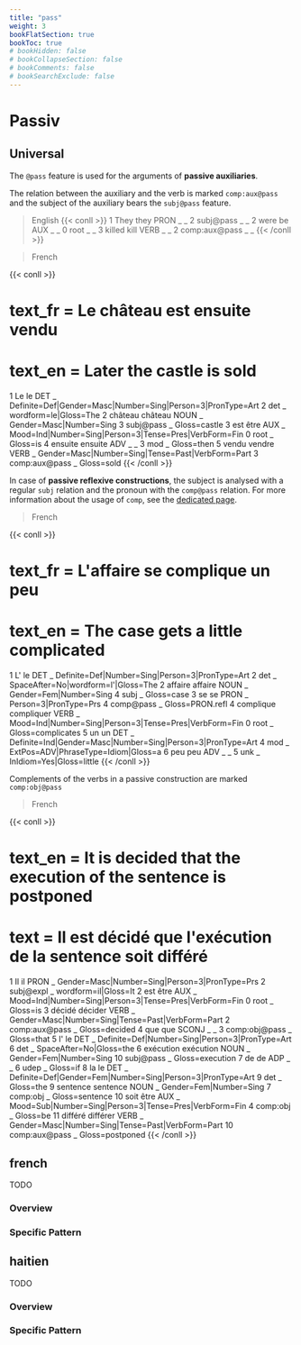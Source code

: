 ```yaml
---
title: "pass"
weight: 3
bookFlatSection: true
bookToc: true
# bookHidden: false
# bookCollapseSection: false
# bookComments: false
# bookSearchExclude: false
---
```

# Passiv

## Universal

The `@pass` feature is used for the arguments of **passive auxiliaries**.

The relation between the auxiliary and the verb is marked `comp:aux@pass` and the subject of the auxiliary bears the `subj@pass` feature.

  
> English
{{< conll >}}
1	They	they	PRON	_	_	2	subj@pass	_	_
2	were	be	AUX	_	_	0	root	_	_
3	killed	kill	VERB	_	_	2	comp:aux@pass	_	_
{{< /conll >}}

> French

{{< conll >}}
# text_fr = Le château est ensuite vendu
# text_en = Later the castle is sold
1	Le	le	DET	_	Definite=Def|Gender=Masc|Number=Sing|Person=3|PronType=Art	2	det	_	wordform=le|Gloss=The
2	château	château	NOUN	_	Gender=Masc|Number=Sing	3	subj@pass	_	Gloss=castle
3	est	être	AUX	_	Mood=Ind|Number=Sing|Person=3|Tense=Pres|VerbForm=Fin	0	root	_	Gloss=is
4	ensuite	ensuite	ADV	_	_	3	mod	_	Gloss=then
5	vendu	vendre	VERB	_	Gender=Masc|Number=Sing|Tense=Past|VerbForm=Part	3	comp:aux@pass	_	Gloss=sold
{{< /conll >}}


In case of **passive reflexive constructions**, the subject is analysed with a regular `subj` relation and the pronoun with the `comp@pass` relation. For more information about the usage of `comp`, see the [dedicated page](../Syntactic_relations/comp/_index.md).

  > French

{{< conll >}}
# text_fr = L'affaire se complique un peu
# text_en = The case gets a little complicated
1	L'	le	DET	_	Definite=Def|Number=Sing|Person=3|PronType=Art	2	det	_	SpaceAfter=No|wordform=l'|Gloss=The
2	affaire	affaire	NOUN	_	Gender=Fem|Number=Sing	4	subj	_	Gloss=case
3	se	se	PRON	_	Person=3|PronType=Prs	4	comp@pass	_	Gloss=PRON.refl
4	complique	compliquer	VERB	_	Mood=Ind|Number=Sing|Person=3|Tense=Pres|VerbForm=Fin	0	root	_	Gloss=complicates
5	un	un	DET	_	Definite=Ind|Gender=Masc|Number=Sing|Person=3|PronType=Art	4	mod	_	ExtPos=ADV|PhraseType=Idiom|Gloss=a
6	peu	peu	ADV	_	_	5	unk	_	InIdiom=Yes|Gloss=little
{{< /conll >}}

Complements of the verbs in a passive construction are marked `comp:obj@pass`

> French

{{< conll >}}
# text_en = It is decided that the execution of the sentence is postponed
# text = Il est décidé que l'exécution de la sentence soit différé
1	Il	il	PRON	_	Gender=Masc|Number=Sing|Person=3|PronType=Prs	2	subj@expl	_	wordform=il|Gloss=It
2	est	être	AUX	_	Mood=Ind|Number=Sing|Person=3|Tense=Pres|VerbForm=Fin	0	root	_	Gloss=is
3	décidé	décider	VERB	_	Gender=Masc|Number=Sing|Tense=Past|VerbForm=Part	2	comp:aux@pass	_	Gloss=decided
4	que	que	SCONJ	_	_	3	comp:obj@pass	_	Gloss=that
5	l'	le	DET	_	Definite=Def|Number=Sing|Person=3|PronType=Art	6	det	_	SpaceAfter=No|Gloss=the
6	exécution	exécution	NOUN	_	Gender=Fem|Number=Sing	10	subj@pass	_	Gloss=execution
7	de	de	ADP	_	_	6	udep	_	Gloss=if
8	la	le	DET	_	Definite=Def|Gender=Fem|Number=Sing|Person=3|PronType=Art	9	det	_	Gloss=the
9	sentence	sentence	NOUN	_	Gender=Fem|Number=Sing	7	comp:obj	_	Gloss=sentence
10	soit	être	AUX	_	Mood=Sub|Number=Sing|Person=3|Tense=Pres|VerbForm=Fin	4	comp:obj	_	Gloss=be
11	différé	différer	VERB	_	Gender=Masc|Number=Sing|Tense=Past|VerbForm=Part	10	comp:aux@pass	_	Gloss=postponed
{{< /conll >}}









## french

TODO
### Overview

### Specific Pattern




## haitien

TODO
### Overview

### Specific Pattern


